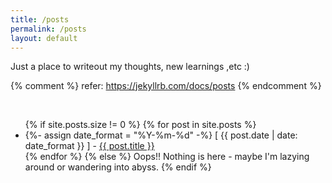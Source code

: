 ```yaml
---
title: /posts
permalink: /posts
layout: default
---
```


Just a place to writeout my thoughts, new learnings ,etc  :)

{% comment %} refer: https://jekyllrb.com/docs/posts {% endcomment %}

<br>

<ul>
  {% if site.posts.size != 0 %}
    {% for post in site.posts %}
      <li>
          {%- assign date_format = "%Y-%m-%d" -%}
          [ {{ post.date | date: date_format }} ] - <a href="{{ post.url | relative_url }}">{{ post.title }}</a>
      </li>
    {% endfor %}
  {% else %}
    Oops!! Nothing is here - maybe I'm lazying around or wandering into abyss.
  {% endif %}
</ul>

